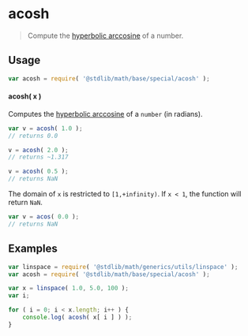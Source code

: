 # acosh

> Compute the [hyperbolic arccosine][hyperbolic-arccosine] of a number.


<section class="usage">

## Usage

``` javascript
var acosh = require( '@stdlib/math/base/special/acosh' );
```

#### acosh( x )

Computes the [hyperbolic arccosine][hyperbolic-arccosine] of a `number` (in radians).

``` javascript
var v = acosh( 1.0 );
// returns 0.0

v = acosh( 2.0 );
// returns ~1.317

v = acosh( 0.5 );
// returns NaN
```

The domain of `x` is restricted to `[1,+infinity)`. If `x < 1`, the function will return `NaN`.

``` javascript
var v = acos( 0.0 );
// returns NaN
```

<!-- </usage> -->


<section class="examples">

## Examples

``` javascript
var linspace = require( '@stdlib/math/generics/utils/linspace' );
var acosh = require( '@stdlib/math/base/special/acosh' );

var x = linspace( 1.0, 5.0, 100 );
var i;

for ( i = 0; i < x.length; i++ ) {
    console.log( acosh( x[ i ] ) );
}
```

<!-- </examples> -->


<section class="links">

[hyperbolic-arccosine]: https://en.wikipedia.org/wiki/Inverse_hyperbolic_function

<!-- </links> -->
